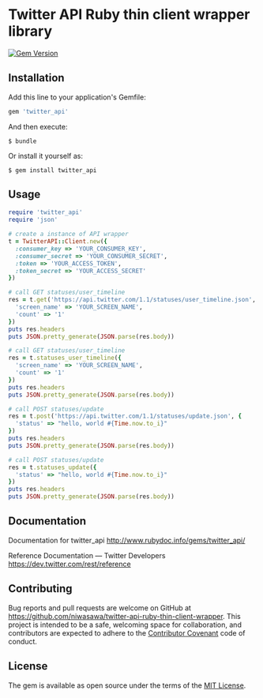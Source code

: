 # Twitter API Ruby thin client wrapper library

[![Gem Version](https://badge.fury.io/rb/twitter_api.svg)](https://badge.fury.io/rb/twitter_api)

## Installation

Add this line to your application's Gemfile:

```ruby
gem 'twitter_api'
```

And then execute:

    $ bundle

Or install it yourself as:

    $ gem install twitter_api

## Usage

```ruby
require 'twitter_api'
require 'json'

# create a instance of API wrapper
t = TwitterAPI::Client.new({
  :consumer_key => 'YOUR_CONSUMER_KEY',
  :consumer_secret => 'YOUR_CONSUMER_SECRET',
  :token => 'YOUR_ACCESS_TOKEN',
  :token_secret => 'YOUR_ACCESS_SECRET'
})

# call GET statuses/user_timeline
res = t.get('https://api.twitter.com/1.1/statuses/user_timeline.json', {
  'screen_name' => 'YOUR_SCREEN_NAME',
  'count' => '1'
})
puts res.headers
puts JSON.pretty_generate(JSON.parse(res.body))

# call GET statuses/user_timeline
res = t.statuses_user_timeline({
  'screen_name' => 'YOUR_SCREEN_NAME',
  'count' => '1'
})
puts res.headers
puts JSON.pretty_generate(JSON.parse(res.body))

# call POST statuses/update
res = t.post('https://api.twitter.com/1.1/statuses/update.json', {
  'status' => "hello, world #{Time.now.to_i}"
})
puts res.headers
puts JSON.pretty_generate(JSON.parse(res.body))

# call POST statuses/update
res = t.statuses_update({
  'status' => "hello, world #{Time.now.to_i}"
})
puts res.headers
puts JSON.pretty_generate(JSON.parse(res.body))
```

## Documentation

Documentation for twitter_api
http://www.rubydoc.info/gems/twitter_api/

Reference Documentation — Twitter Developers
https://dev.twitter.com/rest/reference

## Contributing

Bug reports and pull requests are welcome on GitHub at https://github.com/niwasawa/twitter-api-ruby-thin-client-wrapper. This project is intended to be a safe, welcoming space for collaboration, and contributors are expected to adhere to the [Contributor Covenant](http://contributor-covenant.org) code of conduct.

## License

The gem is available as open source under the terms of the [MIT License](http://opensource.org/licenses/MIT).

